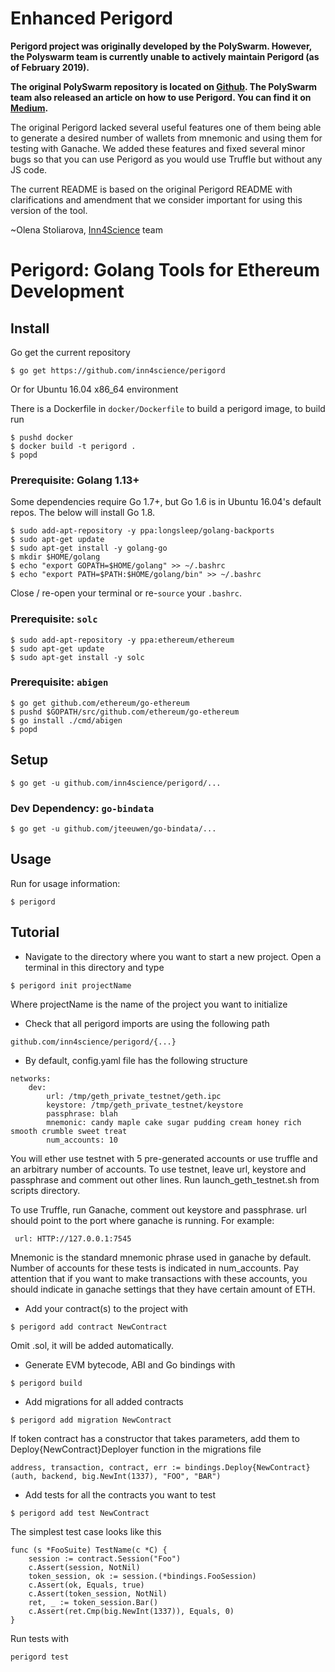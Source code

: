# Enhanced Perigord

**Perigord project was originally developed by the PolySwarm. However, the Polyswarm team is currently unable to actively maintain Perigord (as of February 2019).**

**The original PolySwarm repository is located on [Github](https://github.com/polyswarm/perigord). The PolySwarm team also released an article on how to use Perigord. You can find it on [Medium](https://decentralize.today/introducing-perigord-golang-tools-for-ethereum-dapp-development-60556c2d9fd).**

The original Perigord lacked several useful features one of them being able to generate a desired number of wallets from mnemonic and using them for testing with Ganache. We added these features and fixed several minor bugs so that you can use Perigord as you would use Truffle but without any JS code.

The current README is based on the original Perigord README with clarifications and amendment that we consider important for using this version of the tool.

~Olena Stoliarova, [Inn4Science](https://www.inn4science.com/) team


# Perigord: Golang Tools for Ethereum Development

## Install
Go get the current repository

```$xslt
$ go get https://github.com/inn4science/perigord
```

Or for Ubuntu 16.04 x86\_64 environment

There is a Dockerfile in `docker/Dockerfile` to build a perigord image, to build
run

```
$ pushd docker
$ docker build -t perigord .
$ popd
```

### Prerequisite: Golang 1.13+

Some dependencies require Go 1.7+, but Go 1.6 is in Ubuntu 16.04's default repos.
The below will install Go 1.8.


```
$ sudo add-apt-repository -y ppa:longsleep/golang-backports
$ sudo apt-get update
$ sudo apt-get install -y golang-go
$ mkdir $HOME/golang
$ echo "export GOPATH=$HOME/golang" >> ~/.bashrc
$ echo "export PATH=$PATH:$HOME/golang/bin" >> ~/.bashrc
```

Close / re-open your terminal or re-`source` your `.bashrc`.

### Prerequisite: `solc`

```
$ sudo add-apt-repository -y ppa:ethereum/ethereum
$ sudo apt-get update
$ sudo apt-get install -y solc
```

### Prerequisite: `abigen`

```
$ go get github.com/ethereum/go-ethereum
$ pushd $GOPATH/src/github.com/ethereum/go-ethereum
$ go install ./cmd/abigen
$ popd
```

## Setup

```
$ go get -u github.com/inn4science/perigord/...
```

### Dev Dependency: `go-bindata`

```
$ go get -u github.com/jteeuwen/go-bindata/...
```

## Usage

Run for usage information:

```
$ perigord
```

## Tutorial

- Navigate to the directory where you want to start a new project. Open a terminal in this directory and type

````
$ perigord init projectName
````

Where projectName is the name of the project you want to initialize

- Check that all perigord imports are using the following path

````
github.com/inn4science/perigord/{...}

````

- By default, config.yaml file has the following structure

````
networks:
    dev:
        url: /tmp/geth_private_testnet/geth.ipc
        keystore: /tmp/geth_private_testnet/keystore
        passphrase: blah
        mnemonic: candy maple cake sugar pudding cream honey rich smooth crumble sweet treat
        num_accounts: 10
````

You will ether use testnet with 5 pre-generated accounts or use truffle and an arbitrary number of accounts.
To use testnet, leave url, keystore and passphrase and comment out other lines. Run launch_geth_testnet.sh from scripts directory.

To use Truffle, run Ganache, comment out keystore and passphrase. url should point to the port where ganache is running. For example:

````
 url: HTTP://127.0.0.1:7545
````

Mnemonic is the standard mnemonic phrase used in ganache by default. Number of accounts for these tests is indicated in num_accounts. Pay attention that if you want to make transactions with these accounts, you should indicate in ganache settings that they have certain amount of ETH.

- Add your contract(s) to the project with

````
$ perigord add contract NewContract
````

Omit .sol, it will be added automatically.

- Generate EVM bytecode, ABI and Go bindings with

````
$ perigord build
````
- Add migrations for all added contracts

````
$ perigord add migration NewContract
````

If token contract has a constructor that takes parameters, add them to Deploy{NewContract}Deployer function in the migrations file

````
address, transaction, contract, err := bindings.Deploy{NewContract}(auth, backend, big.NewInt(1337), "FOO", "BAR")
````

- Add tests for all the contracts you want to test

````
$ perigord add test NewContract

````

The simplest test case looks like this

````
func (s *FooSuite) TestName(c *C) {
	session := contract.Session("Foo")
	c.Assert(session, NotNil)
	token_session, ok := session.(*bindings.FooSession)
	c.Assert(ok, Equals, true)
	c.Assert(token_session, NotNil)
	ret, _ := token_session.Bar()
	c.Assert(ret.Cmp(big.NewInt(1337)), Equals, 0)
}
````

Run tests with
```$xslt
perigord test
```
